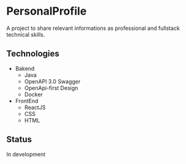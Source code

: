 # PersonalProfile

A project to share relevant informations as professional and fullstack technical skills.

## Technologies

* Bakend
    * Java
    * OpenAPI 3.0 Swagger
    * OpenApi-first Design
    * Docker
* FrontEnd
    * ReactJS
    * CSS
    * HTML

## Status

In development